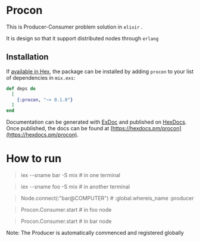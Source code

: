 # Procon

This is Producer-Consumer problem solution in `elixir` .

It is design so that it support distributed nodes through `erlang`  

## Installation

If [available in Hex](https://hex.pm/docs/publish), the package can be installed
by adding `procon` to your list of dependencies in `mix.exs`:

```elixir
def deps do
  [
    {:procon, "~> 0.1.0"}
  ]
end
```

Documentation can be generated with [ExDoc](https://github.com/elixir-lang/ex_doc)
and published on [HexDocs](https://hexdocs.pm). Once published, the docs can
be found at [https://hexdocs.pm/procon](https://hexdocs.pm/procon).

# How to run

> iex --sname bar -S mix # in one terminal

> iex --sname foo -S mix # in another terminal

> Node.connect(:"bar@COMPUTER") # :global.whereis_name :producer

> Procon.Consumer.start # in foo node

> Procon.Consumer.start # in bar node

Note: The Producer is automatically commenced and registered globally
